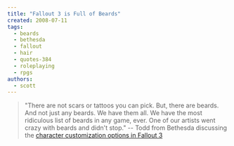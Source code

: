 ```yaml
---
title: "Fallout 3 is Full of Beards"
created: 2008-07-11
tags: 
  - beards
  - bethesda
  - fallout
  - hair
  - quotes-384
  - roleplaying
  - rpgs
authors: 
  - scott
---
```


> "There are not scars or tattoos you can pick. But, there are beards. And not just any beards. We have them all. We have the most ridiculous list of beards in any game, ever. One of our artists went crazy with beards and didn't stop." \-- Todd from Bethesda discussing the [character customization options in Fallout 3](http://www.bethsoft.com/bgsforums/index.php?showtopic=856489)
